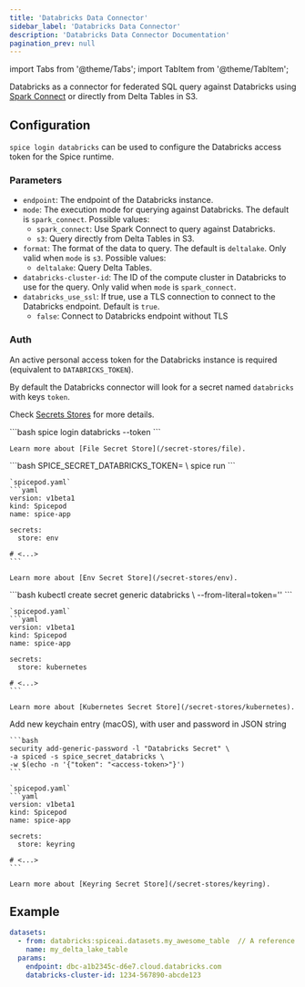 ```yaml
---
title: 'Databricks Data Connector'
sidebar_label: 'Databricks Data Connector'
description: 'Databricks Data Connector Documentation'
pagination_prev: null
---
```


import Tabs from '@theme/Tabs';
import TabItem from '@theme/TabItem';

Databricks as a connector for federated SQL query against Databricks using [Spark Connect](https://www.databricks.com/blog/2022/07/07/introducing-spark-connect-the-power-of-apache-spark-everywhere.html) or directly from Delta Tables in S3.

## Configuration

`spice login databricks` can be used to configure the Databricks access token for the Spice runtime.

### Parameters

- `endpoint`: The endpoint of the Databricks instance.
- `mode`: The execution mode for querying against Databricks. The default is `spark_connect`. Possible values:
  - `spark_connect`: Use Spark Connect to query against Databricks.
  - `s3`: Query directly from Delta Tables in S3.
- `format`: The format of the data to query. The default is `deltalake`. Only valid when `mode` is `s3`. Possible values:
  - `deltalake`: Query Delta Tables.
- `databricks-cluster-id`: The ID of the compute cluster in Databricks to use for the query. Only valid when `mode` is `spark_connect`.
- `databricks_use_ssl`: If true, use a TLS connection to connect to the Databricks endpoint. Default is `true`.
  - `false`: Connect to Databricks endpoint without TLS

### Auth

An active personal access token for the Databricks instance is required (equivalent to `DATABRICKS_TOKEN`).

By default the Databricks connector will look for a secret named `databricks` with keys `token`.

Check [Secrets Stores](/secret-stores) for more details.

<Tabs>
  <TabItem value="local" label="Local" default>
    ```bash
    spice login databricks --token <access-token>
    ```

    Learn more about [File Secret Store](/secret-stores/file).

  </TabItem>
  <TabItem value="env" label="Env">
    ```bash
    SPICE_SECRET_DATABRICKS_TOKEN=<access-token> \
    spice run
    ```

    `spicepod.yaml`
    ```yaml
    version: v1beta1
    kind: Spicepod
    name: spice-app

    secrets:
      store: env

    # <...>
    ```

    Learn more about [Env Secret Store](/secret-stores/env).

  </TabItem>
  <TabItem value="k8s" label="Kubernetes">
    ```bash
    kubectl create secret generic databricks \
      --from-literal=token='<access-token>'
    ```

    `spicepod.yaml`
    ```yaml
    version: v1beta1
    kind: Spicepod
    name: spice-app

    secrets:
      store: kubernetes

    # <...>
    ```

    Learn more about [Kubernetes Secret Store](/secret-stores/kubernetes).

  </TabItem>
  <TabItem value="keyring" label="Keyring">
    Add new keychain entry (macOS), with user and password in JSON string

    ```bash
    security add-generic-password -l "Databricks Secret" \
    -a spiced -s spice_secret_databricks \
    -w $(echo -n '{"token": "<access-token>"}')
    ```

    `spicepod.yaml`
    ```yaml
    version: v1beta1
    kind: Spicepod
    name: spice-app

    secrets:
      store: keyring

    # <...>
    ```

    Learn more about [Keyring Secret Store](/secret-stores/keyring).

  </TabItem>
</Tabs>

## Example

```yaml
datasets:
  - from: databricks:spiceai.datasets.my_awesome_table  // A reference to a table in the Databricks unity catalog
    name: my_delta_lake_table
  params:
    endpoint: dbc-a1b2345c-d6e7.cloud.databricks.com
    databricks-cluster-id: 1234-567890-abcde123
```
